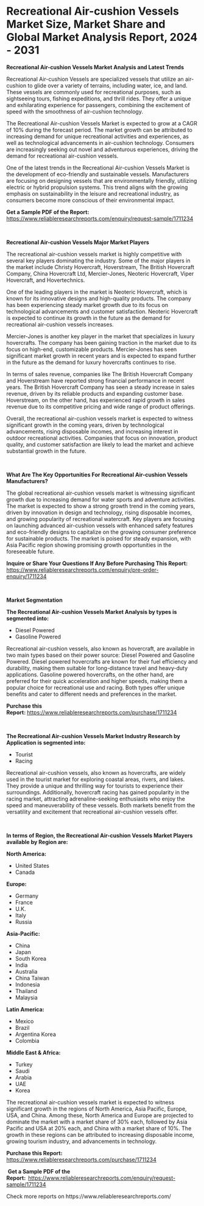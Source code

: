 <p><h1>Recreational Air-cushion Vessels Market Size, Market Share and Global Market Analysis Report, 2024 - 2031</h1></p><p><strong>Recreational Air-cushion Vessels Market Analysis and Latest Trends</strong></p>
<p><p>Recreational Air-cushion Vessels are specialized vessels that utilize an air-cushion to glide over a variety of terrains, including water, ice, and land. These vessels are commonly used for recreational purposes, such as sightseeing tours, fishing expeditions, and thrill rides. They offer a unique and exhilarating experience for passengers, combining the excitement of speed with the smoothness of air-cushion technology.</p><p>The Recreational Air-cushion Vessels Market is expected to grow at a CAGR of 10% during the forecast period. The market growth can be attributed to increasing demand for unique recreational activities and experiences, as well as technological advancements in air-cushion technology. Consumers are increasingly seeking out novel and adventurous experiences, driving the demand for recreational air-cushion vessels.</p><p>One of the latest trends in the Recreational Air-cushion Vessels Market is the development of eco-friendly and sustainable vessels. Manufacturers are focusing on designing vessels that are environmentally friendly, utilizing electric or hybrid propulsion systems. This trend aligns with the growing emphasis on sustainability in the leisure and recreational industry, as consumers become more conscious of their environmental impact.</p></p>
<p><strong>Get a Sample PDF of the Report:&nbsp;</strong> <a href="https://www.reliableresearchreports.com/enquiry/request-sample/1711234">https://www.reliableresearchreports.com/enquiry/request-sample/1711234</a></p>
<p>&nbsp;</p>
<p><strong>Recreational Air-cushion Vessels Major Market Players</strong></p>
<p><p>The recreational air-cushion vessels market is highly competitive with several key players dominating the industry. Some of the major players in the market include Christy Hovercraft, Hoverstream, The British Hovercraft Company, China Hovercraft Ltd, Mercier-Jones, Neoteric Hovercraft, Viper Hovercraft, and Hovertechnics.</p><p>One of the leading players in the market is Neoteric Hovercraft, which is known for its innovative designs and high-quality products. The company has been experiencing steady market growth due to its focus on technological advancements and customer satisfaction. Neoteric Hovercraft is expected to continue its growth in the future as the demand for recreational air-cushion vessels increases.</p><p>Mercier-Jones is another key player in the market that specializes in luxury hovercrafts. The company has been gaining traction in the market due to its focus on high-end, customizable products. Mercier-Jones has seen significant market growth in recent years and is expected to expand further in the future as the demand for luxury hovercrafts continues to rise.</p><p>In terms of sales revenue, companies like The British Hovercraft Company and Hoverstream have reported strong financial performance in recent years. The British Hovercraft Company has seen a steady increase in sales revenue, driven by its reliable products and expanding customer base. Hoverstream, on the other hand, has experienced rapid growth in sales revenue due to its competitive pricing and wide range of product offerings.</p><p>Overall, the recreational air-cushion vessels market is expected to witness significant growth in the coming years, driven by technological advancements, rising disposable incomes, and increasing interest in outdoor recreational activities. Companies that focus on innovation, product quality, and customer satisfaction are likely to lead the market and achieve substantial growth in the future.</p></p>
<p>&nbsp;</p>
<p><strong>What Are The Key Opportunities For Recreational Air-cushion Vessels Manufacturers?</strong></p>
<p><p>The global recreational air-cushion vessels market is witnessing significant growth due to increasing demand for water sports and adventure activities. The market is expected to show a strong growth trend in the coming years, driven by innovation in design and technology, rising disposable incomes, and growing popularity of recreational watercraft. Key players are focusing on launching advanced air-cushion vessels with enhanced safety features and eco-friendly designs to capitalize on the growing consumer preference for sustainable products. The market is poised for steady expansion, with Asia Pacific region showing promising growth opportunities in the foreseeable future.</p></p>
<p><strong>Inquire or Share Your Questions If Any Before Purchasing This Report:</strong> <a href="https://www.reliableresearchreports.com/enquiry/pre-order-enquiry/1711234">https://www.reliableresearchreports.com/enquiry/pre-order-enquiry/1711234</a></p>
<p>&nbsp;</p>
<p><strong>Market Segmentation</strong></p>
<p><strong>The Recreational Air-cushion Vessels Market Analysis by types is segmented into:</strong></p>
<p><ul><li>Diesel Powered</li><li>Gasoline Powered</li></ul></p>
<p><p>Recreational air-cushion vessels, also known as hovercraft, are available in two main types based on their power source: Diesel Powered and Gasoline Powered. Diesel powered hovercrafts are known for their fuel efficiency and durability, making them suitable for long-distance travel and heavy-duty applications. Gasoline powered hovercrafts, on the other hand, are preferred for their quick acceleration and higher speeds, making them a popular choice for recreational use and racing. Both types offer unique benefits and cater to different needs and preferences in the market.</p></p>
<p><strong>Purchase this Report:&nbsp;</strong><a href="https://www.reliableresearchreports.com/purchase/1711234">https://www.reliableresearchreports.com/purchase/1711234</a></p>
<p>&nbsp;</p>
<p><strong>The Recreational Air-cushion Vessels Market Industry Research by Application is segmented into:</strong></p>
<p><ul><li>Tourist</li><li>Racing</li></ul></p>
<p><p>Recreational air-cushion vessels, also known as hovercrafts, are widely used in the tourist market for exploring coastal areas, rivers, and lakes. They provide a unique and thrilling way for tourists to experience their surroundings. Additionally, hovercraft racing has gained popularity in the racing market, attracting adrenaline-seeking enthusiasts who enjoy the speed and maneuverability of these vessels. Both markets benefit from the versatility and excitement that recreational air-cushion vessels offer.</p></p>
<p>&nbsp;</p>
<p><strong>In terms of Region, the Recreational Air-cushion Vessels Market Players available by Region are:</strong></p>
<p>
    <p> <strong> North America: </strong>
        <ul>
            <li>United States</li>
            <li>Canada</li>
        </ul>
        </p> 
    <p> <strong> Europe: </strong>
        <ul>
            <li>Germany</li>
            <li>France</li>
            <li>U.K.</li>
            <li>Italy</li>
            <li>Russia</li>
        </ul>
        </p> 
    <p> <strong> Asia-Pacific: </strong>
        <ul>
            <li>China</li>
            <li>Japan</li>
            <li>South Korea</li>
            <li>India</li>
            <li>Australia</li>
            <li>China Taiwan</li>
            <li>Indonesia</li>
            <li>Thailand</li>
            <li>Malaysia</li>
        </ul>
        </p> 
    <p> <strong> Latin America: </strong>
        <ul>
            <li>Mexico</li>
            <li>Brazil</li>
            <li>Argentina Korea</li>
            <li>Colombia</li>
        </ul>
        </p> 
    <p> <strong> Middle East & Africa: </strong>
        <ul>
            <li>Turkey</li>
            <li>Saudi</li>
            <li>Arabia</li>
            <li>UAE</li>
            <li>Korea</li>
        </ul>
    </p>
    </p>
<p><p>The recreational air-cushion vessels market is expected to witness significant growth in the regions of North America, Asia Pacific, Europe, USA, and China. Among these, North America and Europe are projected to dominate the market with a market share of 30% each, followed by Asia Pacific and USA at 20% each, and China with a market share of 10%. The growth in these regions can be attributed to increasing disposable income, growing tourism industry, and advancements in technology.</p></p>
<p><strong>Purchase this Report: </strong><a href="https://www.reliableresearchreports.com/purchase/1711234">https://www.reliableresearchreports.com/purchase/1711234</a></p>
<p>&nbsp;<strong>Get a Sample PDF of the Report:&nbsp;&nbsp;</strong><a href="https://www.reliableresearchreports.com/enquiry/request-sample/1711234">https://www.reliableresearchreports.com/enquiry/request-sample/1711234</a></p>
<p><strong></strong></p>
<p>Check more reports on https://www.reliableresearchreports.com/</p>